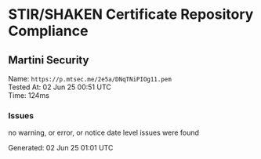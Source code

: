 # STIR/SHAKEN Certificate Repository Compliance

## Martini Security

Name: `https://p.mtsec.me/2e5a/DNqTNiPIOg11.pem`\
Tested At: 02 Jun 25 00:51 UTC\
Time: 124ms

### Issues

no warning, or error, or notice date level issues were found

Generated: 02 Jun 25 01:01 UTC